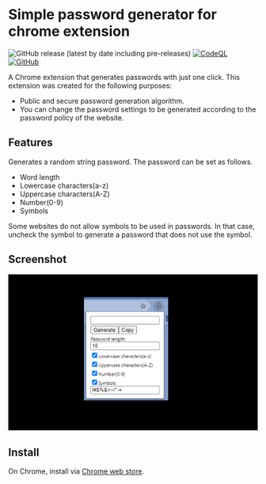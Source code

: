 # Simple password generator for chrome extension

![GitHub release (latest by date including pre-releases)](https://img.shields.io/github/v/release/marc0468/password-generator-chrome-extension?include_prereleases)
[![CodeQL](https://github.com/marc0468/password-generator-chrome-extension/actions/workflows/codeql-analysis.yml/badge.svg?branch=master)](https://github.com/marc0468/password-generator-chrome-extension/actions/workflows/codeql-analysis.yml)
[![GitHub](https://img.shields.io/github/license/marc0468/password-generator-chrome-extension)](LICENSE)

A Chrome extension that generates passwords with just one click.
This extension was created for the following purposes:

* Public and secure password generation algorithm.
* You can change the password settings to be generated according to the password policy of the website.

## Features

Generates a random string password. The password can be set as follows.

* Word length
* Lowercase characters(a-z)
* Uppercase characters(A-Z)
* Number(0-9)
* Symbols

Some websites do not allow symbols to be used in passwords. In that case, uncheck the symbol to generate a password that does not use the symbol.

## Screenshot

![Screenshot](./docs/images/screenshot_640x400.png)

## Install

On Chrome, install via [Chrome web store](https://chrome.google.com/webstore/detail/icpkodanomclmhjgpgjmlnaphlgejbbb).

